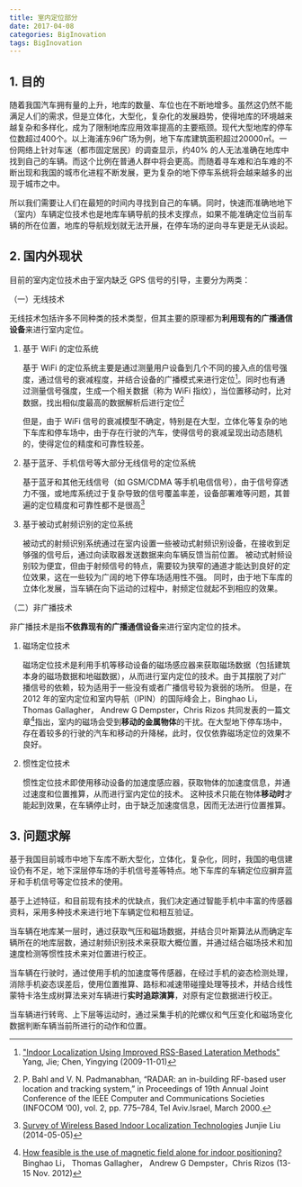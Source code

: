 ```yaml
---
title: 室内定位部分
date: 2017-04-08
categories: BigInovation
tags: BigInovation
---
```


## 1. 目的

随着我国汽车拥有量的上升，地库的数量、车位也在不断地增多。虽然这仍然不能满足人们的需求，但是立体化，大型化，复杂化的发展趋势，使得地库的环境越来越复杂和多样化，成为了限制地库应用效率提高的主要瓶颈。现代大型地库的停车位数超过400个。以上海浦东96广场为例，地下车库建筑面积超过20000㎡。一份网络上针对车迷（都市固定居民）的调查显示，约40% 的人无法准确在地库中找到自己的车辆。而这个比例在普通人群中将会更高。而随着寻车难和泊车难的不断出现和我国的城市化进程不断发展，更为复杂的地下停车系统将会越来越多的出现于城市之中。

所以我们需要让人们在最短的时间内寻找到自己的车辆。同时，快速而准确地地下（室内）车辆定位技术也是地库车辆导航的技术支撑点，如果不能准确定位当前车辆的所在位置，地库的导航规划就无法开展，在停车场的逆向寻车更是无从谈起。

<!-- more -->## 2. 国内外现状

目前的室内定位技术由于室内缺乏 GPS 信号的引导，主要分为两类：

（一）无线技术

无线技术包括许多不同种类的技术类型，但其主要的原理都为**利用现有的广播通信设备**来进行室内定位。

1. 基于 WiFi 的定位系统

    基于 WiFi 的定位系统主要是通过测量用户设备到几个不同的接入点的信号强度，通过信号的衰减程度，并结合设备的广播模式来进行定位[^1]。同时也有通过测量信号强度，生成一个相关数据（称为 WiFi 指纹），当位置移动时，比对数据，找出相似度最高的数据解析后进行定位[^2]

    但是，由于 WiFi 信号的衰减模型不确定，特别是在大型，立体化等复杂的地下车库和停车场中，由于存在行驶的汽车，使得信号的衰减呈现出动态随机的，使得定位的精度和可靠性较差。

2. 基于蓝牙、手机信号等大部分无线信号的定位系统

    基于蓝牙和其他无线信号（如 GSM/CDMA 等手机电信信号），由于信号穿透力不强，或地库系统过于复杂导致的信号覆盖率差，设备部署难等问题，其普遍的定位精度和可靠性都不是很高[^3]

3. 基于被动式射频识别的定位系统

    被动式的射频识别系统通过在室内设置一些被动式射频识别设备，在接收到足够强的信号后，通过向读取器发送数据来向车辆反馈当前位置。
    被动式射频设别较为便宜，但由于射频信号的特点，需要较为狭窄的通道才能达到良好的定位效果，这在一些较为广阔的地下停车场适用性不强。
    同时，由于地下车库的立体化发展，当车辆在向下运动的过程中，射频定位就起不到相应的效果。


（二）非广播技术

非广播技术是指**不依靠现有的广播通信设备**来进行室内定位的技术。

1. 磁场定位技术

    磁场定位技术是利用手机等移动设备的磁场感应器来获取磁场数据（包括建筑本身的磁场数据和地磁数据），从而进行室内定位的技术。由于其摆脱了对广播信号的依赖，较为适用于一些没有或者广播信号较为衰弱的场所。
    但是，在 2012 年的室内定位和室内导航（IPIN）的国际峰会上，Binghao Li， Thomas Gallagher， Andrew G Dempster，Chris Rizos 共同发表的一篇文章[^4]指出，室内的磁场会受到**移动的金属物体**的干扰。在大型地下停车场中，存在着较多的行驶的汽车和移动的升降梯，此时，仅仅依靠磁场定位的效果不良好。

2. 惯性定位技术

    惯性定位技术即使用移动设备的加速度感应器，获取物体的加速度信息，并通过速度和位置推算，从而进行室内定位的技术。
    这种技术只能在物体**移动时**才能起到效果，在车辆停止时，由于缺乏加速度信息，因而无法进行位置推算。


## 3. 问题求解

基于我国目前城市中地下车库不断大型化，立体化，复杂化，同时，我国的电信建设仍有不足，地下深层停车场的手机信号差等特点。地下车库的车辆定位应摒弃蓝牙和手机信号等定位技术的使用。

基于上述特征，和目前现有技术的优缺点，我们决定通过智能手机中丰富的传感器资料，采用多种技术来进行地下车辆定位和相互验证。

当车辆在地库某一层时，通过获取气压和磁场数据，并结合贝叶斯算法从而确定车辆所在的地库层数，通过射频识别技术来获取大概位置，并通过结合磁场技术和加速度检测等惯性技术来对位置进行校正。

当车辆在行驶时，通过使用手机的加速度等传感器，在经过手机的姿态检测处理，消除手机姿态误差后，使用位置推算、路标和减速带碰撞处理等技术，并结合线性蒙特卡洛生成树算法来对车辆进行**实时追踪演算**，对原有定位数据进行校正。

当车辆进行转弯、上下层等运动时，通过采集手机的陀螺仪和气压变化和磁场变化数据判断车辆当前所进行的动作和位置。

[^1]: ["Indoor Localization Using Improved RSS-Based Lateration Methods"](http://ieeexplore.ieee.org/lpdocs/epic03/wrapper.htm?arnumber=5425237) Yang, Jie; Chen, Yingying (2009-11-01)

[^2]: P. Bahl and V. N. Padmanabhan, “RADAR: an in-building RF-based user location and tracking system,” in Proceedings of 19th Annual Joint Conference of the IEEE Computer and Communications Societies (INFOCOM ’00), vol. 2, pp. 775–784, Tel Aviv.Israel, March 2000.

[^3]: [Survey of Wireless Based Indoor Localization Technologies](https://www.google.com/url?sa=t&rct=j&q=&esrc=s&source=web&cd=2&cad=rja&uact=8&ved=0ahUKEwjz1cKOu8jMAhUE9WMKHQqEBhsQFggsMAE&url=https%3A%2F%2Fpdfs.semanticscholar.org%2Fd22f%2Fc46a607dbc16dfc9a32084fdd8b2558da17c.pdf&usg=AFQjCNGAiVKXivsEpRtph6le_4VK9i_ezQ&sig2=JqdD-kON1Meru-8ivjplBg) Junjie Liu (2014-05-05)

[^4]: [How feasible is the use of magnetic field alone for indoor positioning?](http://ieeexplore.ieee.org/xpl/login.jsp?tp=&arnumber=6418880&url=http%3A%2F%2Fieeexplore.ieee.org%2Fxpls%2Fabs_all.jsp%3Farnumber%3D6418880) Binghao Li， Thomas Gallagher， Andrew G Dempster，Chris Rizos (13-15 Nov. 2012)
